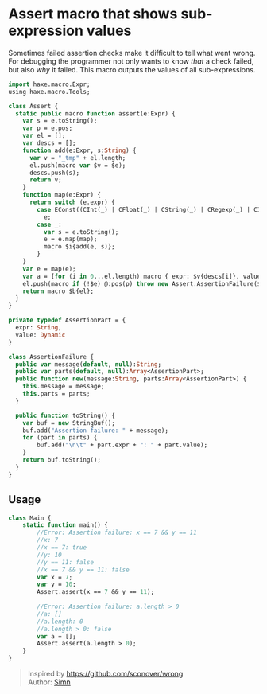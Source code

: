 [tags]: / "expression-macro,validation"

# Assert macro that shows sub-expression values

Sometimes failed assertion checks make it difficult to tell what went wrong. For debugging the programmer not only wants to know
*that* a check failed, but also *why* it failed. This macro outputs the values of all sub-expressions.

```haxe
import haxe.macro.Expr;
using haxe.macro.Tools;

class Assert {
  static public macro function assert(e:Expr) {
    var s = e.toString();
    var p = e.pos;
    var el = [];
    var descs = [];
    function add(e:Expr, s:String) {
      var v = "_tmp" + el.length;
      el.push(macro var $v = $e);
      descs.push(s);
      return v;
    }
    function map(e:Expr) {
      return switch (e.expr) {
        case EConst((CInt(_) | CFloat(_) | CString(_) | CRegexp(_) | CIdent("true" | "false" | "null"))):
          e;
        case _:
          var s = e.toString();
          e = e.map(map);
          macro $i{add(e, s)};
        }
    }
    var e = map(e);
    var a = [for (i in 0...el.length) macro { expr: $v{descs[i]}, value: $i{"_tmp" + i} }];
    el.push(macro if (!$e) @:pos(p) throw new Assert.AssertionFailure($v{s}, $a{a}));
    return macro $b{el};
  }
}

private typedef AssertionPart = {
  expr: String,
  value: Dynamic
}

class AssertionFailure {
  public var message(default, null):String;
  public var parts(default, null):Array<AssertionPart>;
  public function new(message:String, parts:Array<AssertionPart>) {
    this.message = message;
    this.parts = parts;
  }

  public function toString() {
    var buf = new StringBuf();
    buf.add("Assertion failure: " + message);
    for (part in parts) {
        buf.add("\n\t" + part.expr + ": " + part.value);
    }
    return buf.toString();
  }
}
```

## Usage


```haxe
class Main {
    static function main() {
        //Error: Assertion failure: x == 7 && y == 11
        //x: 7
        //x == 7: true
        //y: 10
        //y == 11: false
        //x == 7 && y == 11: false
        var x = 7;
        var y = 10;
        Assert.assert(x == 7 && y == 11);
        
        //Error: Assertion failure: a.length > 0
        //a: []
        //a.length: 0
        //a.length > 0: false
        var a = [];
        Assert.assert(a.length > 0);
    }
}
```

> Inspired by <https://github.com/sconover/wrong>  
> Author: [Simn](https://github.com/simn)
